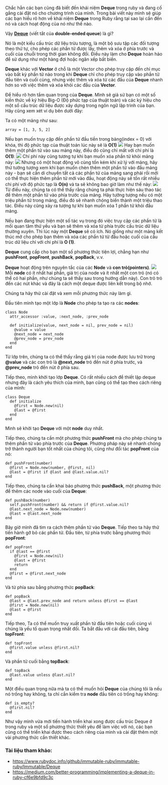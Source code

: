 Chắc hẳn các bạn cũng đã biết đến khái niệm **Deque** trong ruby và đang cố gắng cài đặt nó cho chương trình của mình. Trong bài viết này mình sẽ giúp các bạn hiểu rõ hơn về khái niệm **Deque** trong Ruby rằng tại sao lại cần đến nó và cách hoạt động của nó như thế nào.

Vậy **[Deque](https://www.rubydoc.info/github/immutable-ruby/immutable-ruby/Immutable/Deque)** (viết tắt của **double-ended queue**) là gì? 

Nó là một kiểu cấu trúc dữ liệu trừu tượng, là một bộ sưu tập các đối tượng theo thứ tự, cho phép các phần tử được lấy, thêm và xóa ở phía trước và cuối của chuỗi trong thời gian không đổi. Điều này làm cho **Deque** hoàn hảo để sử dụng như một hàng đợi hoặc ngăn xếp bất biến.

**Deque** khác với **Vector** ở chỗ là một Vector cho phép truy cập đến chỉ mục vào bất kỳ phần tử nào trong khi **Deque** chỉ cho phép truy cập vào phần tử đầu tiên và cuối cùng, nhưng việc thêm và xóa từ các đầu của **Deque** nhanh hơn so với việc thêm và xóa khỏi các đầu của **Vector**.

Để hiểu rõ hơn tầm quan trọng của **Deque**. Mình sẽ giả sử bạn có một số kiến thức về ký hiệu Big-O (Độ phức tạp của thuật toán) và các ký hiệu cho một số cấu trúc dữ liệu được xây dựng trong ngôn ngữ lập trình của bạn.
Hãy cũng xem xét ví dụ bên dưới đây:

Ta có một mảng như sau:
```
array = [1, 3, 5, 2]
```
Nếu bạn muốn truy cập đến phần tử đầu tiền trong bảng(index = 0) với khóa, thì độ phức tạp của thuật toán lúc này sẽ là **O(1)**
![](https://images.viblo.asia/110e7881-8791-4dea-a75d-3d3d41056875.png)
Hay bạn muốn thêm một phần tử vào sau mảng này, điều đó cũng chỉ mất với chi phí là **O(1)**:
![](https://images.viblo.asia/42d5f554-db89-412e-8231-5a661795995b.png)
Chí phí này cũng tương tự khi bạn muốn xóa phần tử khỏi mảng này:
![](https://images.viblo.asia/10c9e6c8-3fca-4b9b-a2cd-455e95379507.png)
Nhưng có một hoạt động vô cùng tốn kém khi xử lý với mảng, hãy thử tưởng tượng xem khi bạn muốn chèn thêm một phần tử vào đầu mảng này - bạn sẽ cần di chuyển tất cả các phần tử của mảng sang phải rồi mới có thể thực hiện thêm phần tử mới vào đầu, hoạt động này sẽ tốn rất nhiều chi phí với độ phức tạp là **O(n)** và ta sẽ không bao giờ làm như thế này:
![](https://images.viblo.asia/b1460f54-950a-4fb6-a819-31fe2f0b109e.png)
Từ điều này, chúng ta có thể thấy rằng chúng ta phải thực hiện sáu thao tác để thêm một phần tử vào phía trước của mảng. Hãy tưởng tượng nếu có một triệu phần tử trong mảng, điều đó sẽ nhanh chóng biến thành một triệu thao tác. Điều này cũng xảy ra tượng tự khi bạn muốn xóa 1 phần tử khỏi đầu mảng.

Nếu bạn đang thực hiện một số tác vụ trong đó việc truy cập các phần tử là mối quan tâm thứ yếu và bạn sẽ thêm và xóa từ phía trước cấu trúc dữ liệu thường xuyên. Thì lúc này một **Deque** sẽ có ích. Nó giống như một mảng kết thúc mở cho phép bạn thêm và xóa các phần tử từ đầu hoặc cuối của cấu trúc dữ liệu chỉ với chi phí là **O (1)**.

**Deque** cung cấp cho bạn một số phương thức tiện lợi, chẳng hạn như **pushFront**, **popFront**, **pushBack**, **popBack**, v.v.

**Deque** hoạt động trên nguyên tắc của các **Node** và **con trỏ(pointers)**.
![](https://images.viblo.asia/b1cd56db-761e-43a9-b65a-8b2b16d7bc5d.png)
Mỗi **node** có ít nhất hai phần, giá trị của node và ít nhất một con trỏ (nó có thể có hai phần, như chúng ta sẽ thấy sau trong hướng dẫn này). Con trỏ trỏ đến các nút khác và đây là cách một deque được liên kết trong bộ nhớ.

Chúng ta hãy thử cài đặt và xem mỗi phương thức này làm gì.

Đầu tiên mình tạo một lớp là **Node** cho phép ta tạo ra các **nodes**:
```
class Node
  attr_accessor :value, :next_node, :prev_node

  def initialize(value, next_node = nil, prev_node = nil)
    @value = value
    @next_node = next_node
    @prev_node = prev_node
  end
end
```
Từ lớp trên, chúng ta có thể thấy rằng giá trị của node được lưu trữ trong **@value** và các con trỏ là **@next_node** trỏ đến nút ở phía trước, và **@prev_node** trỏ đến nút ở phía sau.

Tiếp theo, mình khởi tạo lớp **Deque**. Có rất nhiều cách để thiết lập deque nhưng đây là cách yêu thích của mình, bạn cũng có thể tạo theo cách riêng của mình:
```
class Deque
  def initialize
    @first = Node.new(nil)
    @last = @first
  end
end
```
Mình sẽ khởi tạo **Deque** với một **node** duy nhất.

Tiếp theo, chúng ta cần một phương thức **pushFront** mà cho phép chúng ta thêm phần tử vào phía trước của **Deque**. Phương pháp này sẽ nhanh chóng trở thành người bạn tốt nhất của chúng tôi, cũng như đối tác **popFront** của nó:
```
def pushFront(number)
  @first = Node.new(number, @first, nil)
  @last = @first if @last and @last.value.nil?
end
```
Tiếp theo, chúng ta cần khai báo phương thức **pushBack**, một phương thức để thêm các node vào cuối của **Deque**:
```
def pushBack(number)
  self.pushFront(number) && return if @first.value.nil?
  @last.next_node = Node.new(number)
  @last = @last.next_node
end
```
Bây giờ mình đã tìm ra cách thêm phần tử vào **Deque**. Tiếp theo ta hãy thử tiến hành gỡ bỏ các phần tử. Đầu tiên, từ phía trước bằng phương thức **popFront**:
```
def popFront
  if @last == @first
    @first = Node.new(nil)
    @last = @first
    return 
  end
  @first = @first.next_node
end
```
Và từ phía sau bằng phương thức **popBack**:
```
def popBack
  @last = @last.prev_node and return unless @first == @last
  @first = Node.new(nil)
  @last = @first
end
```
Tiếp theo, Ta có thể muốn truy xuất phần tử đầu tiên hoặc cuối cùng vì chúng là yếu tố quan trọng nhất đối. Ta bắt đầu với cái đầu tiên, bằng **topFront**:
```
def topFront
  @first.value unless @first.nil?
end
```
Và phần tử cuối bằng **topBack**:
```
def topBack
  @last.value unless @last.nil?
end
```
Một điều quan trọng nữa mà ta có thể muốn hỏi **Deque** của chúng tôi là nếu nó trống hay không, ta chỉ cần kiểm tra **node** đầu tiên có trống hay không:
```
def is_empty?
  @first.nil?
end
```

Như vậy mình vừa mới tiến hành triển khai xong được cấu trúc Deque ở trong ruby và một số phương thức thiết yêu để làm việc với nó, các bạn cũng có thể triển khai được theo cách riêng của mình và cài đặt thêm một vài phương thức cần thiết khác.
### Tài liệu tham khảo:
- https://www.rubydoc.info/github/immutable-ruby/immutable-ruby/Immutable/Deque
- https://medium.com/better-programming/implementing-a-deque-in-ruby-cf6e9bfd9c3c